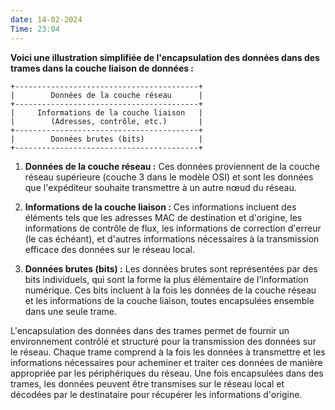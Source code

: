 ```yaml
---
date: 14-02-2024
Time: 23:04
---
```

**Voici une illustration simplifiée de l'encapsulation des données dans des trames dans la couche liaison de données :**

```
+-----------------------------------------+
|        Données de la couche réseau      |
+-----------------------------------------+
|     Informations de la couche liaison   |
|        (Adresses, contrôle, etc.)       |
+-----------------------------------------+
|        Données brutes (bits)            |
+-----------------------------------------+
```

1. **Données de la couche réseau :** Ces données proviennent de la couche réseau supérieure (couche 3 dans le modèle OSI) et sont les données que l'expéditeur souhaite transmettre à un autre nœud du réseau.

2. **Informations de la couche liaison :** Ces informations incluent des éléments tels que les adresses MAC de destination et d'origine, les informations de contrôle de flux, les informations de correction d'erreur (le cas échéant), et d'autres informations nécessaires à la transmission efficace des données sur le réseau local.

3. **Données brutes (bits) :** Les données brutes sont représentées par des bits individuels, qui sont la forme la plus élémentaire de l'information numérique. Ces bits incluent à la fois les données de la couche réseau et les informations de la couche liaison, toutes encapsulées ensemble dans une seule trame.

L'encapsulation des données dans des trames permet de fournir un environnement contrôlé et structuré pour la transmission des données sur le réseau. Chaque trame comprend à la fois les données à transmettre et les informations nécessaires pour acheminer et traiter ces données de manière appropriée par les périphériques du réseau. Une fois encapsulées dans des trames, les données peuvent être transmises sur le réseau local et décodées par le destinataire pour récupérer les informations d'origine.